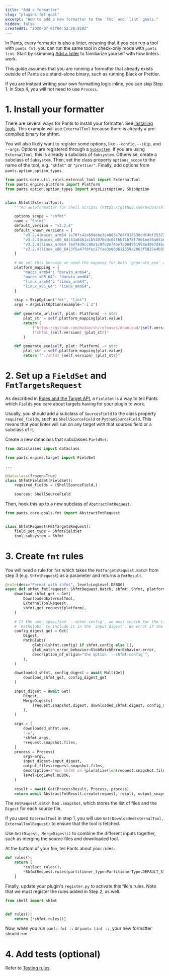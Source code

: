 ```yaml
---
title: "Add a formatter"
slug: "plugins-fmt-goal"
excerpt: "How to add a new formatter to the `fmt` and `lint` goals."
hidden: false
createdAt: "2020-07-01T04:52:28.820Z"
---
```

In Pants, every formatter is also a linter, meaning that if you can run a tool with `pants fmt`, you can run the same tool in check-only mode with `pants lint`. Start by skimming [Add a linter](doc:plugins-lint-goal) to familiarize yourself with how linters work.

This guide assumes that you are running a formatter that already exists outside of Pants as a stand-alone binary, such as running Black or Prettier.

If you are instead writing your own formatting logic inline, you can skip Step 1. In Step 4, you will not need to use `Process`.

# 1. Install your formatter

There are several ways for Pants to install your formatter. See [Installing tools](doc:rules-api-installing-tools). This example will use `ExternalTool` because there is already a pre-compiled binary for shfmt.

You will also likely want to register some options, like `--config`, `--skip`, and `--args`. Options are registered through a [`Subsystem`](doc:rules-api-subsystems). If you are using `ExternalTool`, this is already a subclass of `Subsystem`. Otherwise, create a subclass of `Subsystem`. Then, set the class property `options_scope` to the name of the tool, e.g. `"shfmt"` or `"prettier"`. Finally, add options from `pants.option.option_types`.

```python
from pants.core.util_rules.external_tool import ExternalTool
from pants.engine.platform import Platform
from pants.option.option_types import ArgsListOption, SkipOption


class Shfmt(ExternalTool):
    """An autoformatter for shell scripts (https://github.com/mvdan/sh)."""

    options_scope = "shfmt"
    name = "Shfmt"
    default_version = "v3.2.4"
    default_known_versions = [
        "v3.2.4|macos_arm64 |e70fc42e69debe3e400347d4f918630cdf4bf2537277d672bbc43490387508ec|2998546",
        "v3.2.4|macos_x86_64|43a0461a1b54070ddc04fbbf1b78f7861ee39a65a61f5466d15a39c4aba4f917|2980208",
        "v3.2.4|linux_arm64 |6474d9cc08a1c9fe2ef4be7a004951998e3067d46cf55a011ddd5ff7bfab3de6|2752512",
        "v3.2.4|linux_x86_64|3f5a47f8fec27fae3e06d611559a2063f5d27e4b9501171dde9959b8c60a3538|2797568",
    ]

    # We set this because we need the mapping for both `generate_exe` and `generate_url`.
    platform_mapping = {
        "macos_arm64": "darwin_arm64",
        "macos_x86_64": "darwin_amd64",
        "linux_arm64": "linux_arm64",
        "linux_x86_64": "linux_amd64",
    }

    skip = SkipOption("fmt", "lint")
    args = ArgsListOption(example="-i 2")

    def generate_url(self, plat: Platform) -> str:
        plat_str = self.platform_mapping[plat.value]
        return (
            f"https://github.com/mvdan/sh/releases/download/{self.version}/"
            f"shfmt_{self.version}_{plat_str}"
        )

    def generate_exe(self, plat: Platform) -> str:
        plat_str = self.platform_mapping[plat.value]
        return f"./shfmt_{self.version}_{plat_str}"
```

# 2. Set up a `FieldSet` and `FmtTargetsRequest`

As described in [Rules and the Target API](doc:rules-api-and-target-api), a `FieldSet` is a way to tell Pants which `Field`s you care about targets having for your plugin to work.

Usually, you should add a subclass of `SourcesField` to the class property `required_fields`, such as `ShellSourceField` or `PythonSourceField`. This means that your linter will run on any target with that sources field or a subclass of it.

Create a new dataclass that subclasses `FieldSet`:

```python
from dataclasses import dataclass

from pants.engine.target import FieldSet

...

@dataclass(frozen=True)
class ShfmtFieldSet(FieldSet):
    required_fields = (ShellSourceField,)

    sources: ShellSourceField
```

Then, hook this up to a new subclass of `AbstractFmtRequest`.

```python
from pants.core.goals.fmt import AbstractFmtRequest


class ShfmtRequest(FmtTargetsRequest):
    field_set_type = ShfmtFieldSet
    tool_subsystem = Shfmt
```

# 3. Create `fmt` rules

You will need a rule for `fmt` which takes the `FmtTargetsRequest.Batch` from step 3  (e.g. `ShfmtRequest`) as a parameter and returns a `FmtResult`.

```python
@rule(desc="Format with shfmt", level=LogLevel.DEBUG)
async def shfmt_fmt(request: ShfmtRequest.Batch, shfmt: Shfmt, platform: Platform) -> FmtResult:
    download_shfmt_get = Get(
        DownloadedExternalTool,
        ExternalToolRequest,
        shfmt.get_request(platform),
    )

    # If the user specified `--shfmt-config`, we must search for the file they specified with
    # `PathGlobs` to include it in the `input_digest`. We error if the file cannot be found.
    config_digest_get = Get(
        Digest,
        PathGlobs(
            globs=[shfmt.config] if shfmt.config else [],
            glob_match_error_behavior=GlobMatchErrorBehavior.error,
            description_of_origin="the option `--shfmt-config`",
        ),
    )

    downloaded_shfmt, config_digest = await MultiGet(
        download_shfmt_get, config_digest_get
    )

    input_digest = await Get(
        Digest,
        MergeDigests(
            (request.snapshot.digest, downloaded_shfmt.digest, config_digest)
        ),
    )

    argv = [
        downloaded_shfmt.exe,
        "-w",
        *shfmt.args,
        *request.snapshot.files,
    ]
    process = Process(
        argv=argv,
        input_digest=input_digest,
        output_files=request.snapshot.files,
        description=f"Run shfmt on {pluralize(len(request.snapshot.files), 'file')}.",
        level=LogLevel.DEBUG,
    )

    result = await Get(ProcessResult, Process, process)
    return await AbstractFmtResult.create(request, result, output_snapshot)
```

The `FmtRequest.Batch` has `.snapshot`, which stores the list of files and the `Digest` for each source file.

If you used `ExternalTool` in step 1, you will use `Get(DownloadedExternalTool, ExternalToolRequest)` to ensure that the tool is fetched.

Use `Get(Digest, MergeDigests)` to combine the different inputs together, such as merging the source files and downloaded tool.

At the bottom of your file, tell Pants about your rules:

```python
def rules():
    return [
      	*collect_rules(),
        *ShfmtRequest.rules(partitioner_type=PartitionerType.DEFAULT_SINGLE_PARTITION),
    ]
```

Finally, update your plugin's `register.py` to activate this file's rules. Note that we must register the rules added in Step 2, as well.

```python pants-plugins/shell/register.py
from shell import shfmt


def rules():
    return [*shfmt.rules()]
```

Now, when you run `pants fmt ::` or `pants lint ::`, your new formatter should run.

# 4. Add tests (optional)

Refer to [Testing rules](doc:rules-api-testing).
